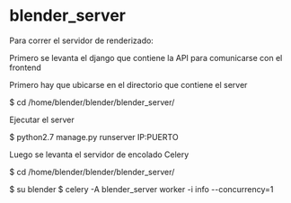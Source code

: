 blender_server
==============

Para correr el servidor de renderizado:

Primero se levanta el django que contiene la API para comunicarse con el frontend

Primero hay que ubicarse en el directorio que contiene el server

$ cd /home/blender/blender/blender_server/

Ejecutar el server

$ python2.7 manage.py runserver IP:PUERTO

Luego se levanta el servidor de encolado Celery

$ cd /home/blender/blender/blender_server/

$ su blender
$ celery -A blender_server worker -i info --concurrency=1
